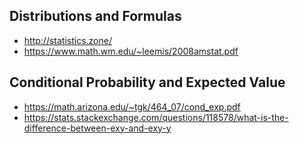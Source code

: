 ## Distributions and Formulas 
- http://statistics.zone/
- https://www.math.wm.edu/~leemis/2008amstat.pdf


## Conditional Probability and Expected Value
- https://math.arizona.edu/~tgk/464_07/cond_exp.pdf
- https://stats.stackexchange.com/questions/118578/what-is-the-difference-between-exy-and-exy-y
